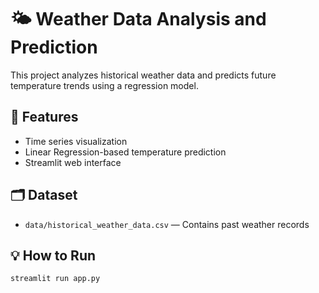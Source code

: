 # 🌤️ Weather Data Analysis and Prediction

This project analyzes historical weather data and predicts future temperature trends using a regression model.

## 🚀 Features
- Time series visualization
- Linear Regression-based temperature prediction
- Streamlit web interface

## 🗂️ Dataset
- `data/historical_weather_data.csv` — Contains past weather records

## 💡 How to Run
```bash
streamlit run app.py
